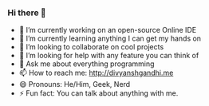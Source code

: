 ### Hi there 👋

- 🔭 I’m currently working on an open-source Online IDE
- 🌱 I’m currently learning anything I can get my hands on
- 👯 I’m looking to collaborate on cool projects
- 🤔 I’m looking for help with any feature you can think of
- 💬 Ask me about everything programming
- 📫 How to reach me: http://divyanshgandhi.me
- 😄 Pronouns: He/Him, Geek, Nerd
- ⚡ Fun fact: You can talk about anything with me.

<!--
**divyanshgandhi/divyanshgandhi** is a ✨ _special_ ✨ repository because its `README.md` (this file) appears on your GitHub profile.

Here are some ideas to get you started:

-->
